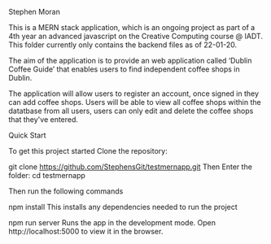 Stephen Moran

This is a MERN stack application, which is an ongoing project as part of a 4th year an advanced javascript on the Creative Computing course @ IADT. This folder currently only contains the backend files as of 22-01-20.

The aim of the application is to provide an web application called ‘Dublin Coffee Guide’ that enables users to find independent coffee shops in Dublin.

The application will allow users to register an account, once signed in they can add coffee shops. Users will be able to view all coffee shops within the datatbase from all users, users can only edit and delete the coffee shops that they've entered.

Quick Start

To get this project started
Clone the repository:

git clone https://github.com/StephensGit/testmernapp.git
Then Enter the folder: cd testmernapp

Then run the following commands

npm install
This installs any dependencies needed to run the project

npm run server
Runs the app in the development mode. Open http://localhost:5000 to view it in the browser.
